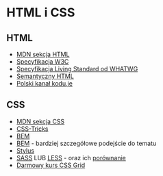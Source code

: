 # HTML i CSS

## HTML

* [MDN sekcja HTML](https://developer.mozilla.org/pl/docs/Learn/HTML)
* [Specyfikacja W3C](https://w3c.github.io/html/introduction.html#introduction)
* [Specyfikacja Living Standard od WHATWG](https://html.spec.whatwg.org/multipage/)
* [Semantyczny HTML](http://tutorials.comandeer.pl/html5-blog.html)
* [Polski kanał kodu.je](https://www.youtube.com/playlist?list=PL5nf3UIj1JtUwEgjEPo9LurVKKX5bH1IP)

## CSS

* [MDN sekcja CSS](https://developer.mozilla.org/pl/docs/Web/CSS)
* [CSS-Tricks](https://css-tricks.com/)
* [BEM](http://getbem.com/)
* [BEM](https://en.bem.info/) - bardziej szczegółowe podejście do tematu
* [Stylus](http://stylus-lang.com/)
* [SASS](http://sass-lang.com/) LUB [LESS](http://lesscss.org/) - oraz ich [porównanie](https://css-tricks.com/sass-vs-less/)
* [Darmowy kurs CSS Grid](https://cssgrid.io/)
